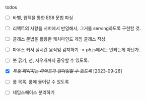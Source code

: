 todos

- [ ] 바벨, 웹팩을 통한 ES6 문법 파싱

* [ ] 리액트의 사항을 서버에서 반영해서, 그거를 serving하도록 구현할 것.

- [ ] 클래스 문법을 활용한 캐치마인드 게임 클래스 작성

- [ ] 마우스 커서 실시간 움직임 감지하기 -> p5.js에서는 안되는게 아닌가..

- [ ] 붓 굵기, 선, 지우개까지 공유할 수 있도록.

* [x] ~~_특정 페이지는 리액트가 렌더링할 수 있도록_~~ [2023-09-26]

* [ ] 룸 목록. 룸에 들어갈 수 있도록

* [ ] 네임스페이스 분리하기
